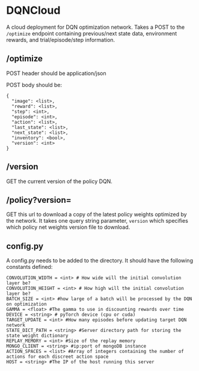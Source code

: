 # DQNCloud

A cloud deployment for DQN optimization network. Takes a POST to the `/optimize` endpoint containing previous/next state data, environment rewards, and trial/episode/step information.

## /optimize

POST header should be application/json

POST body should be:

    {
      "image": <list>,
      "reward": <list>,
      "step": <int>,
      "episode": <int>,
      "action": <list>,
      "last_state": <list>,
      "next_state": <list>,
      "inventory": <bool>,
      "version": <int>
    }

## /version

GET the current version of the policy DQN.

## /policy?version=

GET this url to download a copy of the latest policy weights optimized by the network. It takes one query string parameter, `version` which specifies which policy net weights version file to download.

## config.py

A config.py needs to be added to the directory. It should have the following constants defined:

    CONVOLUTION_WIDTH = <int> # How wide will the initial convolution layer be?
    CONVOLUTION_HEIGHT = <int> # How high will the initial convolution layer be?
    BATCH_SIZE = <int> #how large of a batch will be processed by the DQN on optimization
    GAMMA = <float> #The gamma to use in discounting rewards over time
    DEVICE = <string> # pyTorch device (cpu or cuda)
    TARGET_UPDATE = <int> #How many episodes before updating target DQN network
    STATE_DICT_PATH = <string> #Server directory path for storing the state weight dictionary
    REPLAY_MEMORY = <int> #Size of the replay memory
    MONGO_CLIENT = <string> #ip:port of mongoDB instance
    ACTION_SPACES = <list> #Array of integers containing the number of actions for each discreet action space
    HOST = <string> #The IP of the host running this server
